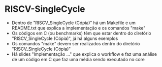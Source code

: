 # RISCV-SingleCycle
- Dentro de "RISCV_SingleCycle (Cópia)" há um Makefile e um README.txt que explica a implementação e os comandos "make"
- Os códigos em C (ou benchmarks) têm que estar dentro do diretório "RISCV_SingleCycle (Cópia)", já há alguns exemplos
- Os comandos "make" devem ser realizados dentro do diretório "RISCV_SingleCycle (Cópia)"
- Há slides "Implementação ..." que explica o workflow e faz uma análise de um código em C que faz uma média sendo executado no core
